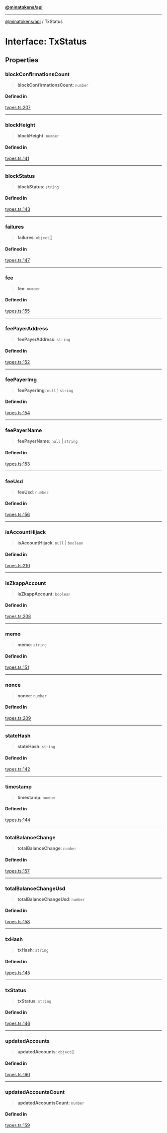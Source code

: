 [**@minatokens/api**](../README.md)

***

[@minatokens/api](../globals.md) / TxStatus

# Interface: TxStatus

## Properties

### blockConfirmationsCount

> **blockConfirmationsCount**: `number`

#### Defined in

[types.ts:207](https://github.com/zkcloudworker/minatokens-lib/blob/main/packages/api/src/types.ts#L207)

***

### blockHeight

> **blockHeight**: `number`

#### Defined in

[types.ts:141](https://github.com/zkcloudworker/minatokens-lib/blob/main/packages/api/src/types.ts#L141)

***

### blockStatus

> **blockStatus**: `string`

#### Defined in

[types.ts:143](https://github.com/zkcloudworker/minatokens-lib/blob/main/packages/api/src/types.ts#L143)

***

### failures

> **failures**: `object`[]

#### Defined in

[types.ts:147](https://github.com/zkcloudworker/minatokens-lib/blob/main/packages/api/src/types.ts#L147)

***

### fee

> **fee**: `number`

#### Defined in

[types.ts:155](https://github.com/zkcloudworker/minatokens-lib/blob/main/packages/api/src/types.ts#L155)

***

### feePayerAddress

> **feePayerAddress**: `string`

#### Defined in

[types.ts:152](https://github.com/zkcloudworker/minatokens-lib/blob/main/packages/api/src/types.ts#L152)

***

### feePayerImg

> **feePayerImg**: `null` \| `string`

#### Defined in

[types.ts:154](https://github.com/zkcloudworker/minatokens-lib/blob/main/packages/api/src/types.ts#L154)

***

### feePayerName

> **feePayerName**: `null` \| `string`

#### Defined in

[types.ts:153](https://github.com/zkcloudworker/minatokens-lib/blob/main/packages/api/src/types.ts#L153)

***

### feeUsd

> **feeUsd**: `number`

#### Defined in

[types.ts:156](https://github.com/zkcloudworker/minatokens-lib/blob/main/packages/api/src/types.ts#L156)

***

### isAccountHijack

> **isAccountHijack**: `null` \| `boolean`

#### Defined in

[types.ts:210](https://github.com/zkcloudworker/minatokens-lib/blob/main/packages/api/src/types.ts#L210)

***

### isZkappAccount

> **isZkappAccount**: `boolean`

#### Defined in

[types.ts:208](https://github.com/zkcloudworker/minatokens-lib/blob/main/packages/api/src/types.ts#L208)

***

### memo

> **memo**: `string`

#### Defined in

[types.ts:151](https://github.com/zkcloudworker/minatokens-lib/blob/main/packages/api/src/types.ts#L151)

***

### nonce

> **nonce**: `number`

#### Defined in

[types.ts:209](https://github.com/zkcloudworker/minatokens-lib/blob/main/packages/api/src/types.ts#L209)

***

### stateHash

> **stateHash**: `string`

#### Defined in

[types.ts:142](https://github.com/zkcloudworker/minatokens-lib/blob/main/packages/api/src/types.ts#L142)

***

### timestamp

> **timestamp**: `number`

#### Defined in

[types.ts:144](https://github.com/zkcloudworker/minatokens-lib/blob/main/packages/api/src/types.ts#L144)

***

### totalBalanceChange

> **totalBalanceChange**: `number`

#### Defined in

[types.ts:157](https://github.com/zkcloudworker/minatokens-lib/blob/main/packages/api/src/types.ts#L157)

***

### totalBalanceChangeUsd

> **totalBalanceChangeUsd**: `number`

#### Defined in

[types.ts:158](https://github.com/zkcloudworker/minatokens-lib/blob/main/packages/api/src/types.ts#L158)

***

### txHash

> **txHash**: `string`

#### Defined in

[types.ts:145](https://github.com/zkcloudworker/minatokens-lib/blob/main/packages/api/src/types.ts#L145)

***

### txStatus

> **txStatus**: `string`

#### Defined in

[types.ts:146](https://github.com/zkcloudworker/minatokens-lib/blob/main/packages/api/src/types.ts#L146)

***

### updatedAccounts

> **updatedAccounts**: `object`[]

#### Defined in

[types.ts:160](https://github.com/zkcloudworker/minatokens-lib/blob/main/packages/api/src/types.ts#L160)

***

### updatedAccountsCount

> **updatedAccountsCount**: `number`

#### Defined in

[types.ts:159](https://github.com/zkcloudworker/minatokens-lib/blob/main/packages/api/src/types.ts#L159)
